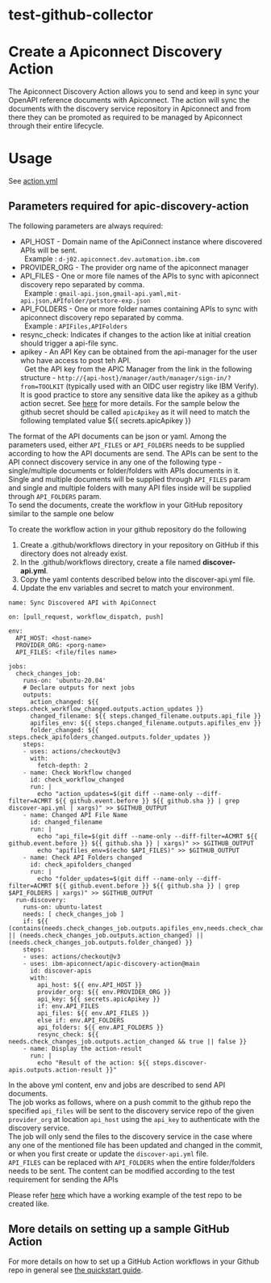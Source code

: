 # test-github-collector

# Create a Apiconnect Discovery Action

The Apiconnect Discovery Action allows you to send and keep in sync your OpenAPI reference documents with Apiconnect. 
The action will sync the documents with the discovery service repository in Apiconnect and from there they can be promoted 
as required to be managed by Apiconnect through their entire lifecycle.  

# Usage

See [action.yml](action.yml)

## Parameters required for apic-discovery-action

The following parameters are always required:

 - API_HOST - Domain name of the ApiConnect instance where discovered APIs will be sent.<br /> &nbsp; Example : `d-j02.apiconnect.dev.automation.ibm.com`
 - PROVIDER_ORG - The provider org name of the apiconnect manager 
 - API_FILES - One or more file names of the APIs to sync with apiconnect discovery repo separated by comma.<br /> &nbsp; Example : `gmail-api.json,gmail-api.yaml,mit-api.json,APIfolder/petstore-exp.json`
 - API_FOLDERS - One or more folder names containing APIs to sync with apiconnect discovery repo separated by comma. <br /> &nbsp; Example : `APIFiles,APIFolders`
 - resync_check: Indicates if changes to the action like at initial creation should trigger a api-file sync. 
 - apikey - An API Key can be obtained from the api-manager for the user who have access to post teh API.<br /> 
&nbsp; Get the API key from the APIC Manager from the link in the following structure - `http://{api-host}/manager/auth/manager/sign-in/?from=TOOLKIT` (typically used with an OIDC user registry like IBM Verify). It is good practice to store any sensitive data like the apikey as a github action secret. See [here](https://docs.github.com/en/actions/security-guides/encrypted-secrets#creating-encrypted-secrets-for-a-repository) for more details. For the sample below the github secret should be called `apicApikey` as it will need to match the following templated value ${{ secrets.apicApikey }} 

The format of the API documents can be json or yaml. Among the parameters used, either `API_FILES` or `API_FOLDERS` needs to be supplied according to how the API documents are send. The APIs can be sent to the API connect discovery service in any one of the following type - single/multiple documents or folder/folders with APIs documents in it. Single and multiple documents will be supplied through `API_FILES` param and single and multiple folders with many API files inside will be supplied through `API_FOLDERS` param.<br /> 
To send the documents, create the workflow in your GitHub repository similar to the sample one below

To create the workflow action in your github repository do the following
1. Create a .github/workflows directory in your repository on GitHub if this directory does not already exist.
2. In the .github/workflows directory, create a file named **discover-api.yml**.
3. Copy the yaml contents described below into the discover-api.yml file.
4. Update the env variables and secret to match your environment.


```
name: Sync Discovered API with ApiConnect

on: [pull_request, workflow_dispatch, push]

env:
  API_HOST: <host-name>
  PROVIDER_ORG: <porg-name>
  API_FILES: <file/files name>

jobs:
  check_changes_job:
    runs-on: 'ubuntu-20.04'
    # Declare outputs for next jobs
    outputs:
      action_changed: ${{ steps.check_workflow_changed.outputs.action_updates }}
      changed_filename: ${{ steps.changed_filename.outputs.api_file }}
      apifiles_env: ${{ steps.changed_filename.outputs.apifiles_env }}
      folder_changed: ${{ steps.check_apifolders_changed.outputs.folder_updates }}
    steps:
    - uses: actions/checkout@v3
      with:
        fetch-depth: 2
    - name: Check Workflow changed
      id: check_workflow_changed
      run: |
        echo "action_updates=$(git diff --name-only --diff-filter=ACMRT ${{ github.event.before }} ${{ github.sha }} | grep discover-api.yml | xargs)" >> $GITHUB_OUTPUT
    - name: Changed API File Name
      id: changed_filename
      run: |
        echo "api_file=$(git diff --name-only --diff-filter=ACMRT ${{ github.event.before }} ${{ github.sha }} | xargs)" >> $GITHUB_OUTPUT
        echo "apifiles_env=$(echo $API_FILES)" >> $GITHUB_OUTPUT
    - name: Check API Folders changed
      id: check_apifolders_changed
      run: |
        echo "folder_updates=$(git diff --name-only --diff-filter=ACMRT ${{ github.event.before }} ${{ github.sha }} | grep $API_FOLDERS | xargs)" >> $GITHUB_OUTPUT
  run-discovery:
    runs-on: ubuntu-latest
    needs: [ check_changes_job ]
    if: ${{ (contains(needs.check_changes_job.outputs.apifiles_env,needs.check_changes_job.outputs.changed_filename)) || (needs.check_changes_job.outputs.action_changed) || (needs.check_changes_job.outputs.folder_changed) }}
    steps:
    - uses: actions/checkout@v3
    - uses: ibm-apiconnect/apic-discovery-action@main
      id: discover-apis
      with:
        api_host: ${{ env.API_HOST }}
        provider_org: ${{ env.PROVIDER_ORG }}
        api_key: ${{ secrets.apicApikey }}
        if: env.API_FILES
        api_files: ${{ env.API_FILES }}
        else if: env.API_FOLDERS
        api_folders: ${{ env.API_FOLDERS }}
        resync_check: ${{ needs.check_changes_job.outputs.action_changed && true || false }}
    - name: Display the action-result
      run: |
        echo "Result of the action: ${{ steps.discover-apis.outputs.action-result }}"
```

In the above yml content, env and jobs are described to send API documents.<br /> 
The job works as follows, where on a push commit to the github repo the specified `api_files` will be sent to the discovery service repo of the given `provider_org` at location `api_host` using the `api_key` to authenticate with the discovery service.<br /> 
The job will only send the files to the discovery service in the case where any one of the mentioned file has been updated and changed in the commit,
or when you first create or update the `discover-api.yml` file.<br /> 
`API_FILES` can be replaced with `API_FOLDERS` when the entire folder/folders needs to be sent. The content can be modified according to the test requirement for sending the APIs

Please refer [here](https://github.com/ibm-apiconnect/apic-discovery-test) which have a working example of the test repo to be created like.

## More details on setting up a sample GitHub Action
For more details on how to set up a GitHub Action workflows in your Github repo in general see [the quickstart guide](https://docs.github.com/en/actions/quickstart).  
